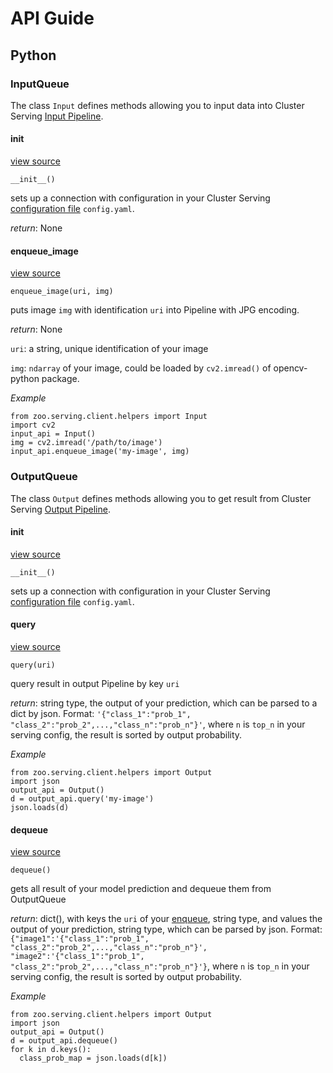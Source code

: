 # API Guide

## Python 

### InputQueue
The class `Input` defines methods allowing you to input data into Cluster Serving [Input Pipeline]().

#### __init__

[view source]()

```
__init__()
```
sets up a connection with configuration in your Cluster Serving [configuration file]() `config.yaml`.

_return_: None

#### enqueue_image
[view source]()

```
enqueue_image(uri, img)
```
puts image `img` with identification `uri` into Pipeline with JPG encoding.

_return_: None

`uri`: a string, unique identification of your image

`img`: `ndarray` of your image, could be loaded by `cv2.imread()` of opencv-python package.

_Example_
```
from zoo.serving.client.helpers import Input
import cv2
input_api = Input()
img = cv2.imread('/path/to/image')
input_api.enqueue_image('my-image', img)
```

### OutputQueue
The class `Output` defines methods allowing you to get result from Cluster Serving [Output Pipeline]().
#### __init__
[view source]()

```
__init__()
```
sets up a connection with configuration in your Cluster Serving [configuration file]() `config.yaml`.
#### query
[view source]()

```
query(uri)
```
query result in output Pipeline by key `uri`

_return_: string type, the output of your prediction, which can be parsed to a dict by json. Format: `'{"class_1":"prob_1", "class_2":"prob_2",...,"class_n":"prob_n"}'`, where `n` is `top_n` in your serving config, the result is sorted by output probability.

_Example_
```
from zoo.serving.client.helpers import Output
import json
output_api = Output()
d = output_api.query('my-image') 
json.loads(d)
```

#### dequeue
[view source]()

```
dequeue()
```
gets all result of your model prediction and dequeue them from OutputQueue

_return_: dict(), with keys the `uri` of your [enqueue](), string type, and values the output of your prediction, string type, which can be parsed by json. Format: `{"image1":'{"class_1":"prob_1", "class_2":"prob_2",...,"class_n":"prob_n"}', "image2":'{"class_1":"prob_1", "class_2":"prob_2",...,"class_n":"prob_n"}'}`, where `n` is `top_n` in your serving config, the result is sorted by output probability.

_Example_
```
from zoo.serving.client.helpers import Output
import json
output_api = Output()
d = output_api.dequeue()
for k in d.keys():
  class_prob_map = json.loads(d[k])
```



